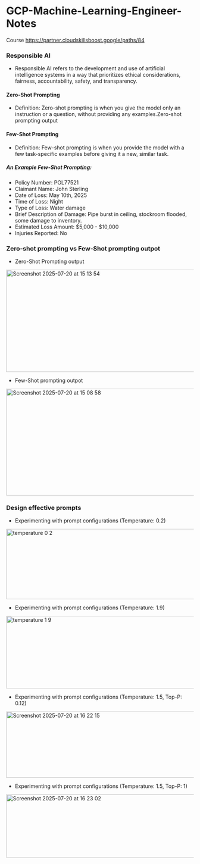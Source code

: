 # GCP-Machine-Learning-Engineer-Notes

Course https://partner.cloudskillsboost.google/paths/84

### Responsible AI 
- Responsible AI refers to the development and use of artificial intelligence systems in a way that prioritizes ethical considerations, fairness, accountability, safety, and transparency.

#### Zero-Shot Prompting
- Definition: Zero-shot prompting is when you give the model only an instruction or a question, without providing any examples.Zero-shot prompting output

#### Few-Shot Prompting
- Definition: Few-shot prompting is when you provide the model with a few task-specific examples before giving it a new, similar task.

##### An Example Few-Shot Prompting:
- Policy Number: POL77521
- Claimant Name: John Sterling
- Date of Loss: May 10th, 2025
- Time of Loss: Night
- Type of Loss: Water damage
- Brief Description of Damage: Pipe burst in ceiling, stockroom flooded, some damage to inventory.
- Estimated Loss Amount: $5,000 - $10,000
- Injuries Reported: No


### Zero-shot prompting vs Few-Shot prompting outpot
- Zero-Shot Prompting output
<img width="708" height="275" alt="Screenshot 2025-07-20 at 15 13 54" src="https://github.com/user-attachments/assets/e353dc28-6f39-42ce-b990-4f35ffac3cbe" />

- Few-Shot prompting outpot
<img width="700" height="287" alt="Screenshot 2025-07-20 at 15 08 58" src="https://github.com/user-attachments/assets/fedd03bb-82b2-4b5f-adfe-bc15143836e4" />


### Design effective prompts

- Experimenting with prompt configurations (Temperature: 0.2)
<img width="654" height="189" alt="temperature 0 2" src="https://github.com/user-attachments/assets/c2b6f521-1639-424c-b19e-6423659bd7d0" />

- Experimenting with prompt configurations (Temperature: 1.9)
<img width="655" height="195" alt="temperature 1 9" src="https://github.com/user-attachments/assets/486c2d08-77a7-4ac5-8289-7417b0682dc5" />

- Experimenting with prompt configurations (Temperature: 1.5, Top-P: 0.12)
<img width="799" height="178" alt="Screenshot 2025-07-20 at 16 22 15" src="https://github.com/user-attachments/assets/81f32f6e-2285-443a-ab92-44b26767dbd4" />

- Experimenting with prompt configurations (Temperature: 1.5, Top-P: 1)
<img width="792" height="170" alt="Screenshot 2025-07-20 at 16 23 02" src="https://github.com/user-attachments/assets/acb1ec8d-ca32-4585-8af4-2990ec62e44c" />



